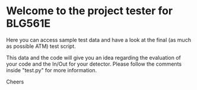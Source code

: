 # Welcome to the project tester for BLG561E

Here you can access sample test data and have a look at the final (as much as possible ATM) test script.

This data and the code will give you an idea regarding the evaluation of your code and the In/Out for your detector. Please follow the comments inside "test.py" for more information.

Cheers 
